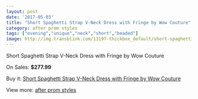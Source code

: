 ```yaml
---
layout: post
date: '2017-05-03'
title: "Short Spaghetti Strap V-Neck Dress with Fringe by Wow Couture"
category: after prom styles
tags: ["evening","unique","neck","short","beaded"]
image: http://img.transblink.com/13197-thickbox_default/short-spaghetti-strap-v-neck-dress-with-fringe-by-wow-couture.jpg
---
```

Short Spaghetti Strap V-Neck Dress with Fringe by Wow Couture

On Sales: **$277.99**
<a href="https://www.transblink.com/en/after-prom-styles/4235-short-spaghetti-strap-v-neck-dress-with-fringe-by-wow-couture.html"><amp-img layout="responsive" width="600" height="600" src="//img.transblink.com/13197-thickbox_default/short-spaghetti-strap-v-neck-dress-with-fringe-by-wow-couture.jpg" alt="Short Spaghetti Strap V-Neck Dress with Fringe by Wow Couture 0" /></a>
<a href="https://www.transblink.com/en/after-prom-styles/4235-short-spaghetti-strap-v-neck-dress-with-fringe-by-wow-couture.html"><amp-img layout="responsive" width="600" height="600" src="//img.transblink.com/13200-thickbox_default/short-spaghetti-strap-v-neck-dress-with-fringe-by-wow-couture.jpg" alt="Short Spaghetti Strap V-Neck Dress with Fringe by Wow Couture 1" /></a>
<a href="https://www.transblink.com/en/after-prom-styles/4235-short-spaghetti-strap-v-neck-dress-with-fringe-by-wow-couture.html"><amp-img layout="responsive" width="600" height="600" src="//img.transblink.com/13199-thickbox_default/short-spaghetti-strap-v-neck-dress-with-fringe-by-wow-couture.jpg" alt="Short Spaghetti Strap V-Neck Dress with Fringe by Wow Couture 2" /></a>
<a href="https://www.transblink.com/en/after-prom-styles/4235-short-spaghetti-strap-v-neck-dress-with-fringe-by-wow-couture.html"><amp-img layout="responsive" width="600" height="600" src="//img.transblink.com/13198-thickbox_default/short-spaghetti-strap-v-neck-dress-with-fringe-by-wow-couture.jpg" alt="Short Spaghetti Strap V-Neck Dress with Fringe by Wow Couture 3" /></a>

Buy it: [Short Spaghetti Strap V-Neck Dress with Fringe by Wow Couture](https://www.transblink.com/en/after-prom-styles/4235-short-spaghetti-strap-v-neck-dress-with-fringe-by-wow-couture.html "Short Spaghetti Strap V-Neck Dress with Fringe by Wow Couture")

View more: [after prom styles](https://www.transblink.com/en/55-after-prom-styles "after prom styles")